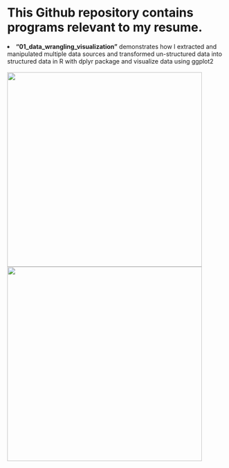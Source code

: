 # This Github repository contains programs relevant to my resume.

<li>
<strong>“01_data_wrangling_visualization”</strong> demonstrates how I extracted and manipulated multiple data sources and transformed un-structured data into structured data in R with dplyr package and visualize data using ggplot2
</li>

<br>
  <img src="https://github.com/aaronzhuclover/master/blob/master/Digitize unstructured data/images/image1.PNG" height="450"/>
<br>
  <img src="https://github.com/aaronzhuclover/master/blob/master/01_data_wrangling_visualization/out/drug_int_mbs_byMfr.jpeg" height="450"/>
<br>

